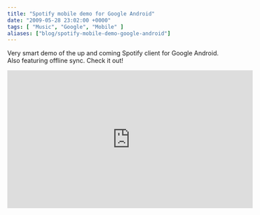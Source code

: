 ```yaml
---
title: "Spotify mobile demo for Google Android"
date: "2009-05-28 23:02:00 +0000"
tags: [ "Music", "Google", "Mobile" ]
aliases: ["blog/spotify-mobile-demo-google-android"]
---
```

Very smart demo of the up and coming Spotify client for Google Android. Also featuring offline sync. Check it out!

<iframe width="560" height="315" src="https://www.youtube.com/embed/7ALGPknOsiU" frameborder="0" allowfullscreen></iframe>